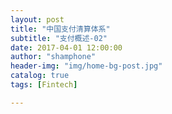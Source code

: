 ```yaml
---
layout: post
title: "中国支付清算体系"
subtitle: "支付概述-02"
date: 2017-04-01 12:00:00
author: "shamphone"
header-img: "img/home-bg-post.jpg"
catalog: true
tags: [Fintech]

---
```

